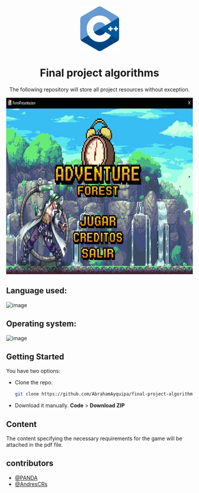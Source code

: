 <br />
<div align="center">
  <a href="https://github.com/AbrahamAyquipa/algoritmosEjercicios">
    <img src="./logo.png" height = "120", width = "105">
  </a>
  <h1 align="center">Final project algorithms</h1>
  <p align="center">
    The following repository will store all project resources without exception. 
  </p>
    <img src="./home.JPG" height = "475", width = "798">
</div>

## Language used: 
![image](https://img.shields.io/badge/C%2B%2B-00599C?style=for-the-badge&logo=c%2B%2B&logoColor=white)
## Operating system: 
![image](https://img.shields.io/badge/Windows-0078D6?style=for-the-badge&logo=windows&logoColor=white)


## Getting Started

You have two options:
* Clone the repo.
  ```sh
  git clone https://github.com/AbrahamAyquipa/final-project-algorithms.git
  ```
* Download it manually. **Code** > **Download ZIP**

## Content

The content specifying the necessary requirements for the game will be attached in the pdf file.

## contributors

- [@PANDA](https://github.com/PANDA00007)
- [@AndresCRs](https://github.com/AndresCRs)
